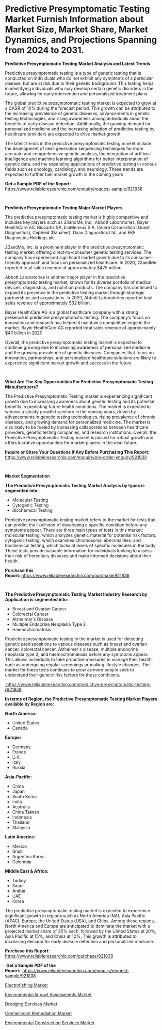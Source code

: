 <p><h1>Predictive Presymptomatic Testing Market Furnish Information about Market Size, Market Share, Market Dynamics, and Projections Spanning from 2024 to 2031.</h1></p><p><strong>Predictive Presymptomatic Testing Market Analysis and Latest Trends</strong></p>
<p><p>Predictive presymptomatic testing is a type of genetic testing that is conducted on individuals who do not exhibit any symptoms of a particular disease, but are at risk due to their genetic background. This testing helps in identifying individuals who may develop certain genetic disorders in the future, allowing for early intervention and personalized treatment plans.</p><p>The global predictive presymptomatic testing market is expected to grow at a CAGR of 10% during the forecast period. This growth can be attributed to the increasing prevalence of genetic diseases, advancements in genetic testing technologies, and rising awareness among individuals about the benefits of early disease detection. Additionally, the growing demand for personalized medicine and the increasing adoption of predictive testing by healthcare providers are expected to drive market growth.</p><p>The latest trends in the predictive presymptomatic testing market include the development of next-generation sequencing techniques for more accurate and comprehensive genetic analysis, the integration of artificial intelligence and machine learning algorithms for better interpretation of genetic data, and the expanding applications of predictive testing in various fields such as oncology, cardiology, and neurology. These trends are expected to further fuel market growth in the coming years.</p></p>
<p><strong>Get a Sample PDF of the Report:&nbsp;</strong> <a href="https://www.reliableresearchiq.com/enquiry/request-sample/921838">https://www.reliableresearchiq.com/enquiry/request-sample/921838</a></p>
<p>&nbsp;</p>
<p><strong>Predictive Presymptomatic Testing Major Market Players</strong></p>
<p><p>The predictive presymptomatic testing market is highly competitive and includes key players such as 23andMe, Inc., Abbott Laboratories, Bayer HealthCare AG, Biocartis SA, bioMerieux S.A, Celera Corporation (Quest Diagnostics), Cepheid (Danaher), Daan Diagnostics Ltd., and EKF Diagnostics Holdings plc.</p><p>23andMe, Inc. is a prominent player in the predictive presymptomatic testing market, offering direct-to-consumer genetic testing services. The company has experienced significant market growth due to its consumer-friendly approach and focus on personalized healthcare. In 2020, 23andMe reported total sales revenue of approximately $475 million.</p><p>Abbott Laboratories is another major player in the predictive presymptomatic testing market, known for its diverse portfolio of medical devices, diagnostics, and nutrition products. The company has continued to expand its presence in the predictive testing market through strategic partnerships and acquisitions. In 2020, Abbott Laboratories reported total sales revenue of approximately $32 billion.</p><p>Bayer HealthCare AG is a global healthcare company with a strong presence in predictive presymptomatic testing. The company's focus on innovation and research has helped it maintain a competitive edge in the market. Bayer HealthCare AG reported total sales revenue of approximately $47 billion in 2020.</p><p>Overall, the predictive presymptomatic testing market is expected to continue growing due to increasing awareness of personalized medicine and the growing prevalence of genetic diseases. Companies that focus on innovation, partnerships, and personalized healthcare solutions are likely to experience significant market growth and success in the future.</p></p>
<p>&nbsp;</p>
<p><strong>What Are The Key Opportunities For Predictive Presymptomatic Testing Manufacturers?</strong></p>
<p><p>The Predictive Presymptomatic Testing market is experiencing significant growth due to increasing awareness about genetic testing and its potential benefits in predicting future health conditions. The market is expected to witness a steady growth trajectory in the coming years, driven by advancements in genetic testing technologies, rising prevalence of chronic diseases, and growing demand for personalized medicine. The market is also likely to be fueled by increasing collaborations between healthcare providers, genetic testing companies, and research institutions. Overall, the Predictive Presymptomatic Testing market is poised for robust growth and offers lucrative opportunities for market players in the near future.</p></p>
<p><strong>Inquire or Share Your Questions If Any Before Purchasing This Report:</strong> <a href="https://www.reliableresearchiq.com/enquiry/pre-order-enquiry/921838">https://www.reliableresearchiq.com/enquiry/pre-order-enquiry/921838</a></p>
<p>&nbsp;</p>
<p><strong>Market Segmentation</strong></p>
<p><strong>The Predictive Presymptomatic Testing Market Analysis by types is segmented into:</strong></p>
<p><ul><li>Molecular Testing</li><li>Cytogenic Testing</li><li>Biochemical Testing</li></ul></p>
<p><p>Predictive presymptomatic testing market refers to the market for tests that can predict the likelihood of developing a specific condition before any symptoms appear. There are three main types of tests in this market: molecular testing, which analyzes genetic material for potential risk factors; cytogenic testing, which examines chromosomal abnormalities; and biochemical testing, which looks at levels of specific molecules in the body. These tests provide valuable information for individuals looking to assess their risk of hereditary diseases and make informed decisions about their health.</p></p>
<p><strong>Purchase this Report:&nbsp;</strong><a href="https://www.reliableresearchiq.com/purchase/921838">https://www.reliableresearchiq.com/purchase/921838</a></p>
<p>&nbsp;</p>
<p><strong>The Predictive Presymptomatic Testing Market Industry Research by Application is segmented into:</strong></p>
<p><ul><li>Breast and Ovarian Cancer</li><li>Colorectal Cancer</li><li>Alzheimer's Disease</li><li>Multiple Endocrine Neoplasia Type 2</li><li>Haemochromatosis</li></ul></p>
<p><p>Predictive presymptomatic testing in the market is used for detecting genetic predispositions to various diseases such as breast and ovarian cancer, colorectal cancer, Alzheimer's disease, multiple endocrine neoplasia type 2, and haemochromatosis before any symptoms appear. This allows individuals to take proactive measures to manage their health, such as undergoing regular screenings or making lifestyle changes. The market for these tests continues to grow as more people seek to understand their genetic risk factors for these conditions.</p></p>
<p><a href="https://www.reliableresearchiq.com/predictive-presymptomatic-testing-r921838">&nbsp;https://www.reliableresearchiq.com/predictive-presymptomatic-testing-r921838</a></p>
<p><strong>In terms of Region, the Predictive Presymptomatic Testing Market Players available by Region are:</strong></p>
<p>
    <p> <strong> North America: </strong>
        <ul>
            <li>United States</li>
            <li>Canada</li>
        </ul>
        </p> 
    <p> <strong> Europe: </strong>
        <ul>
            <li>Germany</li>
            <li>France</li>
            <li>U.K.</li>
            <li>Italy</li>
            <li>Russia</li>
        </ul>
        </p> 
    <p> <strong> Asia-Pacific: </strong>
        <ul>
            <li>China</li>
            <li>Japan</li>
            <li>South Korea</li>
            <li>India</li>
            <li>Australia</li>
            <li>China Taiwan</li>
            <li>Indonesia</li>
            <li>Thailand</li>
            <li>Malaysia</li>
        </ul>
        </p> 
    <p> <strong> Latin America: </strong>
        <ul>
            <li>Mexico</li>
            <li>Brazil</li>
            <li>Argentina Korea</li>
            <li>Colombia</li>
        </ul>
        </p> 
    <p> <strong> Middle East & Africa: </strong>
        <ul>
            <li>Turkey</li>
            <li>Saudi</li>
            <li>Arabia</li>
            <li>UAE</li>
            <li>Korea</li>
        </ul>
    </p>
    </p>
<p><p>The predictive presymptomatic testing market is expected to experience significant growth in regions such as North America (NA), Asia Pacific (APAC), Europe, the United States (USA), and China. Among these regions, North America and Europe are anticipated to dominate the market with a projected market share of 35% each, followed by the United States at 20%, Asia Pacific at 15%, and China at 10%. This growth is attributed to increasing demand for early disease detection and personalized medicine.</p></p>
<p><strong>Purchase this Report: </strong><a href="https://www.reliableresearchiq.com/purchase/921838">https://www.reliableresearchiq.com/purchase/921838</a></p>
<p>&nbsp;<strong>Get a Sample PDF of the Report:&nbsp;&nbsp;</strong><a href="https://www.reliableresearchiq.com/enquiry/request-sample/921838">https://www.reliableresearchiq.com/enquiry/request-sample/921838</a></p>
<p><strong></strong></p>
<p><p><a href="https://github.com/jakobeblake56/Market-Research-Report-List-1/blob/main/electrofishing-market.md">Electrofishing Market</a></p><p><a href="https://github.com/julian6Skinner/Market-Research-Report-List-1/blob/main/environmental-impact-assessments-market.md">Environmental Impact Assessments Market</a></p><p><a href="https://github.com/JosephWillisbXXgf/Market-Research-Report-List-1/blob/main/dredging-services-market.md">Dredging Services Market</a></p><p><a href="https://github.com/mandarincruisesvn/Market-Research-Report-List-1/blob/main/contaminant-remediation-market.md">Contaminant Remediation Market</a></p><p><a href="https://github.com/nathandecarvalho/Market-Research-Report-List-4/blob/main/environmental-construction-services-market.md">Environmental Construction Services Market</a></p></p>